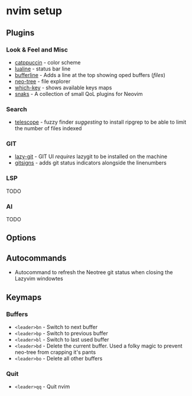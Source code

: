# nvim setup

## Plugins
### Look & Feel and Misc
- [catppuccin](https://github.com/catppuccin/nvim) - color scheme
- [lualine](https://github.com/nvim-lualine/lualine.nvim) - status bar line 
- [bufferline](https://github.com/akinsho/bufferline.nvim) - Adds a line at the top showing oped buffers (_files_)
- [neo-tree](https://github.com/nvim-neo-tree/neo-tree.nvim) - file explorer
- [which-key](https://github.com/folke/which-key.nvim) - shows available keys maps
- [snaks](https://github.com/folke/snacks.nvim) - A collection of small QoL plugins for Neovim

### Search
- [telescope](https://github.com/nvim-telescope/telescope.nvim) - fuzzy finder _suggesting_ to install ripgrep to be able to limit the number of files indexed

### GIT
- [lazy-git](https://github.com/kdheepak/lazygit.nvim) - GIT UI *requires* lazygit to be installed on the machine
- [gitsigns](https://github.com/lewis6991/gitsigns.nvim) - adds git status indicators alongside the linenumbers

### LSP
TODO

### AI
TODO

## Options

## Autocommands
- Autocommand to refresh the Neotree git status when closing the Lazyvim windowtes

## Keymaps
### Buffers
- `<leader>bn` - Switch to next buffer
- `<leader>bp` - Switch to previous buffer
- `<leader>bl` - Switch to last used buffer
- `<leader>bd` - Delete the current buffer. Used a folky magic to prevent neo-tree from crapping it's pants
- `<leader>bo` - Delete all other buffers

### Quit
- `<leader>qq` - Quit nvim
